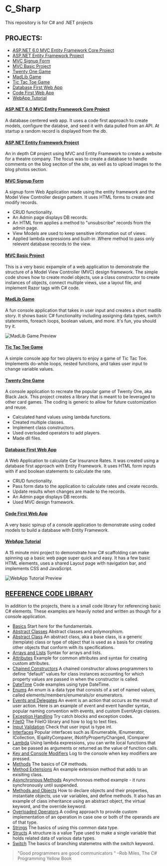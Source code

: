 # C_Sharp
This repository is for C# and .NET projects

## PROJECTS:
- [ASP.NET 6.0 MVC Entity Framework Core Project](https://github.com/serengetijade/C_Sharp/tree/main/Project_StarWarsAPI_MVC/Project_StarWarsAPI_MVC)
- [ASP.NET Entity Framework Project](https://github.com/serengetijade/Project_ASP.NET_EF_Website)
- [MVC Signup Form](https://github.com/serengetijade/C_Sharp/tree/main/MVC_SignupForm/MVC_SignupForm)
- [MVC Basic Project](https://github.com/serengetijade/C_Sharp/tree/main/MVC_Project/MVC_Project)
- [Twenty One Game](https://github.com/serengetijade/C_Sharp/tree/main/TwentyOneGame)
- [MadLib Game](https://github.com/serengetijade/C_Sharp/blob/main/MadLibGame/MadLibGame/Program.cs)
- [Tic Tac Toe Game](https://github.com/serengetijade/C_Sharp/blob/main/TicTacToe/TicTacToe/Program.cs)
- [Database First Web App](https://github.com/serengetijade/C_Sharp/tree/main/DatabaseFirst_Car_Insurance/Car_Insurance)
- [Code First Web App](https://github.com/serengetijade/C_Sharp/tree/main/CodeFirst_ConsoleApp/548Challenge)
- [WebApp Tutorial](https://github.com/serengetijade/C_Sharp/tree/main/WebAppTutorial)

#### [ASP.NET 6.0 MVC Entity Framework Core Project](https://github.com/serengetijade/C_Sharp/tree/main/Project_StarWarsAPI_MVC/Project_StarWarsAPI_MVC)
A database centered web app. It uses a code first approach to create models, configure the databse, and seed it with data pulled from an API. At startup a random record is displayed from the db. 

#### [ASP.NET Entity Framework Project](https://github.com/serengetijade/Project_ASP.NET_EF_Website)
An in depth C# project using MVC and Entity Framework to create a website for a theatre company. The focus was to create a database to handle comments on the blog seciton of the site, as well as to upload images to the blog photos section.

#### [MVC Signup Form](https://github.com/serengetijade/C_Sharp/tree/main/MVC_SignupForm/MVC_SignupForm)
A signup form Web Application made using the entity framework and the Model View Controller design pattern. It uses HTML forms to create and modify records.
- CRUD functionality. 
- An Admin page displays DB records.
- An HTML form applies a method to "unsubscribe" records from the admin page. 
- View Models are used to keep sensitive information out of views.
- Applied lambda expressions and built-in .Where method to pass only relevent database records to the view.

#### [MVC Basic Project](https://github.com/serengetijade/C_Sharp/tree/main/MVC_Project/MVC_Project)
This is a very basic expample of a web application to demonstrate the structure of a Model View Controller (MVC) design framework. The simple code shows how to create model objects, use a class constructor to create instances of objects, connect multiple views, use a layout file, and implement Razor tags with C# code.

#### [MadLib Game](https://github.com/serengetijade/C_Sharp/blob/main/MadLibGame/MadLibGame/Program.cs)
A fun console application that takes in user input and creates a short madlib story. It shows basic C# functionality including assigning data types, switch statements, foreach loops, boolean values, and more. It's fun, you should try it.

![MadLib Game Preview](https://github.com/serengetijade/C_Sharp/blob/main/ReadMe/MadLibGame.jpg)

#### [Tic Tac Toe Game](https://github.com/serengetijade/C_Sharp/blob/main/TicTacToe/TicTacToe/Program.cs)
A simple console app for two players to enjoy a game of Tic Tac Toe. Implements do-while loops, nested functions, and takes user input to change variable values.  

#### [Twenty One Game](https://github.com/serengetijade/C_Sharp/tree/main/TwentyOneGame)
A console application to recreate the popular game of Twenty One, aka Black Jack. This project creates a library that is meant to be leveraged to other card games. The coding is generic to allow for future customization and reuse.
- Calculated hand values using lambda functions.
- Created multiple classes.
- Implement class constructors.
- Used overloaded operators to add players.
- Made dll files. 

#### [Database First Web App](https://github.com/serengetijade/C_Sharp/tree/main/DatabaseFirst_Car_Insurance/Car_Insurance)
A Web Application to calculate Car Insurance Rates. It was created using a database first approach with Entity Framework. 
It uses HTML form inputs with if and boolean statements to calculate the rate.
- CRUD functionality. 
- Pass form data to the application to calculate rates and create records. 
- Update results when changes are made to the records. 
- An Admin page displays DB records.
- Used MVC design framework.

#### [Code First Web App](https://github.com/serengetijade/C_Sharp/tree/main/CodeFirst_ConsoleApp/548Challenge)
A very basic spinup of a console application to demonstrate using coded models to build a database with Entity Framework.

#### [WebApp Tutorial](https://github.com/serengetijade/C_Sharp/tree/main/WebAppTutorial)
A 15 minute mini project to demonstrate how C# scaffolding can make spinning up a basic web page super quick and easy. It has a few basic HTML elements, uses a shared Layout page with navigation bar, and implements CSS and JavaScript. 

![WebApp Tutorial Preview](https://github.com/serengetijade/C_Sharp/blob/main/ReadMe/WebAppTutorial.jpg)

## [REFERENCE CODE LIBRARY](https://github.com/serengetijade/C_Sharp/tree/main/Basic_CSharp)
In addition to the projects, there is a small code library for referencing basic C# elements. These examples are heavily noted and written as though for a console application. 
- [Basics](https://github.com/serengetijade/C_Sharp/blob/main/Basic_CSharp/CSharp_Basics/CSharpBasics/Program.cs) Start here for the fundamentals.
- [Abstract Classes](https://github.com/serengetijade/C_Sharp/blob/main/Basic_CSharp/ConsoleApp_AbstractClass/ConsoleApp_AbstractClass/Program.cs) Abstract classes and polymorphism.
- [Abstract Class](https://github.com/serengetijade/C_Sharp/tree/main/Basic_CSharp/ConsoleApp_AbstractClass/ConsoleApp_AbstractClass) An abstract class, aka a base class, is a generic (template) class or type of object that is used as a basis for creating other objects that conform with its specifications.  
- [Arrays and Lists](https://github.com/serengetijade/C_Sharp/blob/main/Basic_CSharp/ConsoleApp_ArraysLists/ConsoleApp_ArraysLists/Program.cs) Syntax for arrays and lists. 
- [Attributes](https://github.com/serengetijade/C_Sharp/blob/main/Basic_CSharp/ConsoleApp_Attributes/ConsoleApp_Attributes/Program.cs) Example for common attributes and syntax for creating custom attributes. 
- [Chained Constructors](https://github.com/serengetijade/C_Sharp/tree/main/Basic_CSharp/ConsoleApp_ChainedConstructors/ConsoleApp_ChainedConstructors) A chained constructor allows programmers to define “default” values for class instances accounting for which property values are passed in when the constructor is called. 
- [DateTime](https://github.com/serengetijade/C_Sharp/blob/main/Basic_CSharp/ConsoleApp_DateTime/ConsoleApp_DateTime/Program.cs) Code examples using type DateTime.
- [Enums](https://github.com/serengetijade/C_Sharp/blob/main/Basic_CSharp/ConsoleApp_Enums/ConsoleApp_Enums/Program.cs) An enum is a data type that consists of a set of named values, called elements/members/enumerals/or enumerators. 
- [Events and Delegates](https://github.com/serengetijade/C_Sharp/tree/main/Basic_CSharp/ConsoleApp_EventsAndDelegates) An event is an action that occurs as the result of user action. Here is an example of event and event handler syntax, popular naming convention with events, and custom EventArgs classes.
- [Exception Handling](https://github.com/serengetijade/C_Sharp/tree/main/Basic_CSharp/ConsoleApp_ExceptionHandling/ConsoleApp_ExceptionHandling) Try catch blocks and exception codes.
- [FileIO](https://github.com/serengetijade/C_Sharp/blob/main/Basic_CSharp/ConsoleApp_FileIO_LogToTxtFile/ConsoleApp_FileIO_LogToTxtFile/Program.cs) The FileIO library and how to log to text files. 
- [Input Validation]() Check that user input is type int. 
- [Interfaces](https://github.com/serengetijade/C_Sharp/blob/main/Basic_CSharp/Interfaces) Popular interfaces such as IEnumerable, IEnumerator, ICollection, IEqalityComparer, INotifyPropertyChanged, IComparer
- [Lambda](https://github.com/serengetijade/C_Sharp/tree/main/Basic_CSharp/ConsoleApp_Lambda/ConsoleApp_Lambda) Using lambda expressions, you can write local functions that can be passed as arguments or returned as the value of function calls.
- [Key and Console Modifiers](https://github.com/serengetijade/C_Sharp/tree/main/Basic_CSharp/ConsoleApp_Key_Console_Modifiers) Log to the console when key modifiers are pressed. 
- [Methods](https://github.com/serengetijade/C_Sharp/tree/main/Basic_CSharp/ConsoleApp_Methods/ConsoleApp_Methods) The basics of C# methods. 
- [Method Extensions](https://github.com/serengetijade/C_Sharp/tree/main/Basic_CSharp/ConsoleApp_Methods_Extensions/ConsoleApp_Methods_Extensions) An example extension method that adds to an exisiting class. 
- [Asynchronous Methods](https://github.com/serengetijade/C_Sharp/tree/main/Basic_CSharp/ConsoleApp_Methods_Async/ConsoleApp_Methods_Async) Asynchronous method example - it runs synchronously until suspended. 
- [Methods and Objects](https://github.com/serengetijade/C_Sharp/tree/main/Basic_CSharp/ConsoleApp_MethodsAndObjects/ConsoleApp_MethodsAndObjects) How to declare objects and their properties, instantiate objects, use var variables, and define methods. It also has an example of class inheritance using an abstract object, the virtual keyword, and the override keyword.
- [Overloaded Operators](https://github.com/serengetijade/C_Sharp/tree/main/Basic_CSharp/ConsoleApp_OverloadOperators/ConsoleApp_OverloadOperators) A coding approach to provide custom implementation of an operation in case one or both of the operands are of that type. 
- [Strings](https://github.com/serengetijade/C_Sharp/blob/main/Basic_CSharp/ConsoleApp_Strings/ConsoleApp_Strings/Program.cs) The basics of using this common data type.
- [Structs](https://github.com/serengetijade/C_Sharp/tree/main/Basic_CSharp/ConsoleApp_Structs/ConsoleApp_Structs) A structure is a value Type used to make a single variable that holds related data of various data types. 
- [Switch](https://github.com/serengetijade/C_Sharp/blob/main/Basic_CSharp/ConsoleApp_Switch/ConsoleApp_Switch/Program.cs) The basics of branching statemetns with the switch keyword. 

>"Good programmers are good communicators "
–Rob Miles, The C# Programming Yellow Book